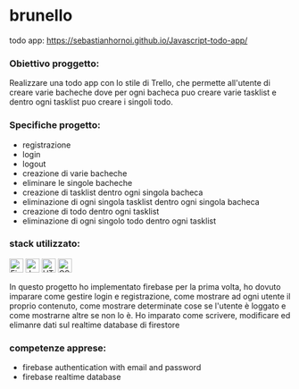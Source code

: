 # brunello
todo app:  https://sebastianhornoi.github.io/Javascript-todo-app/
### Obiettivo proggetto: 
Realizzare una todo app con lo stile di Trello, che permette all'utente di creare varie bacheche dove per ogni bacheca puo creare varie tasklist
e dentro ogni tasklist puo creare i singoli todo.

### Specifiche progetto: 
- registrazione
- login
- logout
- creazione di varie bacheche
- eliminare le singole bacheche
- creazione di tasklist dentro ogni singola bacheca
- eliminazione di ogni singola tasklist dentro ogni singola bacheca
- creazione di todo dentro ogni tasklist
- eliminazione di ogni singolo todo dentro ogni tasklist

### stack utilizzato:
<img src="https://img.shields.io/badge/Firebase-282C34?logo=firebase&logoColor=FFCA28" alt="Firebase logo" title="Firebase" height="25" /> <img src="https://img.shields.io/badge/JavaScript-282C34?logo=javascript&logoColor=F7DF1E" alt="JavaScript logo" title="JavaScript" height="25" /> <img src="https://img.shields.io/badge/HTML5-282C34?logo=html5&logoColor=E34F26" alt="HTML5 logo" title="HTML5" height="25" /> <img src="https://img.shields.io/badge/CSS3-282C34?logo=css3&logoColor=1572B6" alt="CSS3 logo" title="CSS3" height="25" />

 In questo progetto ho implementato firebase per la prima volta, ho dovuto imparare come gestire login e registrazione, come mostrare ad ogni utente il proprio
 contenuto, come mostrare determinate cose se l'utente è loggato e come mostrarne altre se non lo è. 
 Ho imparato come scrivere, modificare ed elimanre dati sul realtime database di firestore
                    
### competenze apprese:                   
- firebase authentication with email and password
- firebase realtime database


